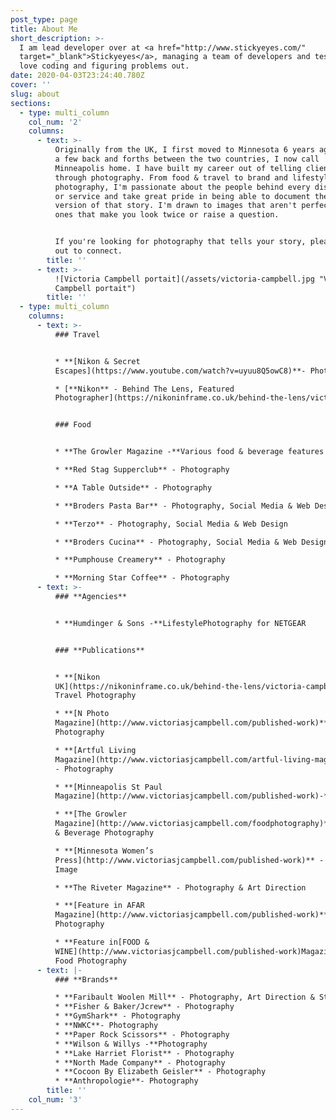 ```yaml
---
post_type: page
title: About Me
short_description: >-
  I am lead developer over at <a href="http://www.stickyeyes.com/"
  target="_blank">Stickyeyes</a>, managing a team of developers and testers and
  love coding and figuring problems out.
date: 2020-04-03T23:24:40.780Z
cover: ''
slug: about
sections:
  - type: multi_column
    col_num: '2'
    columns:
      - text: >-
          Originally from the UK, I first moved to Minnesota 6 years ago. After
          a few back and forths between the two countries, I now call
          Minneapolis home. I have built my career out of telling client stories
          through photography. From food & travel to brand and lifestyle
          photography, I'm passionate about the people behind every dish, craft
          or service and take great pride in being able to document the best
          version of that story. I'm drawn to images that aren't perfect - the
          ones that make you look twice or raise a question.


          If you're looking for photography that tells your story, please reach
          out to connect.
        title: ''
      - text: >-
          ![Victoria Campbell portait](/assets/victoria-campbell.jpg "Victoria
          Campbell portait")
        title: ''
  - type: multi_column
    columns:
      - text: >-
          ### Travel


          * **[Nikon & Secret
          Escapes](https://www.youtube.com/watch?v=uyuu8Q5owC8)**- Photography

          * [**Nikon** - Behind The Lens, Featured
          Photographer](https://nikoninframe.co.uk/behind-the-lens/victoria-campbell-travel-photographer)


          ### Food


          * **The Growler Magazine -**Various food & beverage features

          * **Red Stag Supperclub** - Photography

          * **A Table Outside** - Photography

          * **Broders Pasta Bar** - Photography, Social Media & Web Design

          * **Terzo** - Photography, Social Media & Web Design

          * **Broders Cucina** - Photography, Social Media & Web Design

          * **Pumphouse Creamery** - Photography

          * **Morning Star Coffee** - Photography
      - text: >-
          ### **Agencies**


          * **Humdinger & Sons -**LifestylePhotography for NETGEAR


          ### **Publications**


          * **[Nikon
          UK](https://nikoninframe.co.uk/behind-the-lens/victoria-campbell-travel-photographer)**-
          Travel Photography

          * **[N Photo
          Magazine](http://www.victoriasjcampbell.com/published-work)** - Food
          Photography

          * **[Artful Living
          Magazine](http://www.victoriasjcampbell.com/artful-living-magazine)**
          - Photography

          * **[Minneapolis St Paul
          Magazine](http://www.victoriasjcampbell.com/published-work)-**Photography

          * **[The Growler
          Magazine](http://www.victoriasjcampbell.com/foodphotography)** - Food
          & Beverage Photography

          * **[Minnesota Women’s
          Press](http://www.victoriasjcampbell.com/published-work)** - Cover
          Image

          * **The Riveter Magazine** - Photography & Art Direction

          * **[Feature in AFAR
          Magazine](http://www.victoriasjcampbell.com/published-work)**- Food
          Photography

          * **Feature in[FOOD &
          WINE](http://www.victoriasjcampbell.com/published-work)Magazine**-
          Food Photography
      - text: |-
          ### **Brands**

          * **Faribault Woolen Mill** - Photography, Art Direction & Styling
          * **Fisher & Baker/Jcrew** - Photography
          * **GymShark** - Photography
          * **NWKC**- Photography
          * **Paper Rock Scissors** - Photography
          * **Wilson & Willys -**Photography
          * **Lake Harriet Florist** - Photography
          * **North Made Company** - Photography
          * **Cocoon By Elizabeth Geisler** - Photography
          * **Anthropologie**- Photography
        title: ''
    col_num: '3'
---
```

